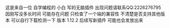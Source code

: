 这是来自一位 自学编程的 小白 写的无脑插件
出现问题请联系QQ:2226276795
因刚写没多长时间 可能存在问题 只检查了一个端的兼容性 不清楚是否支持其他版本 可以自行下载检测一下
版本 1.12.2
后续写新插件 可能也会发放出来
